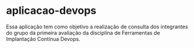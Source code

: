 # aplicacao-devops


Essa aplicação tem como objetivo a realização de consulta dos integrantes do grupo da primeira avaliação da disciplina de Ferramentas de Implantação Contínua Devops.


